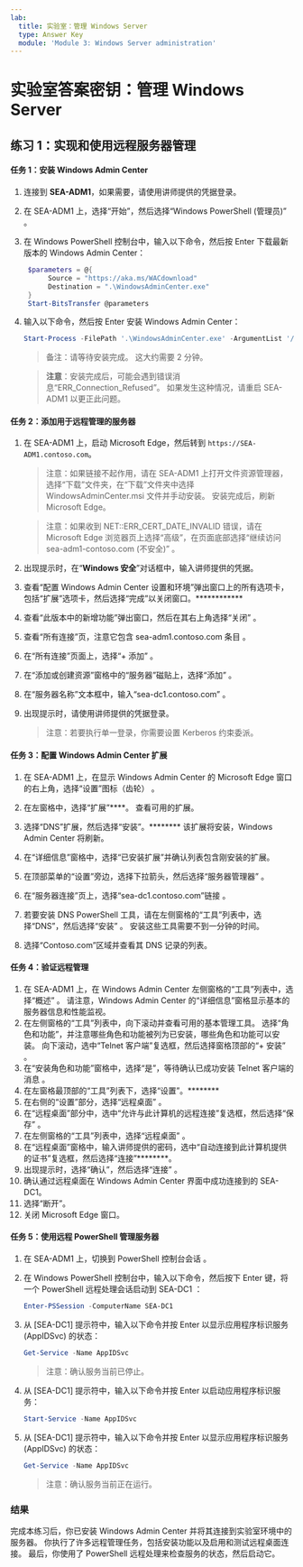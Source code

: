 ```yaml
---
lab:
  title: 实验室：管理 Windows Server
  type: Answer Key
  module: 'Module 3: Windows Server administration'
---
```


# 实验室答案密钥：管理 Windows Server

## 练习 1：实现和使用远程服务器管理

#### 任务 1：安装 Windows Admin Center

1. 连接到 **SEA-ADM1**，如果需要，请使用讲师提供的凭据登录。
1. 在 SEA-ADM1 上，选择“开始”，然后选择“Windows PowerShell (管理员)”  。
1. 在 Windows PowerShell 控制台中，输入以下命令，然后按 Enter 下载最新版本的 Windows Admin Center：
    
   ```powershell
    $parameters = @{
         Source = "https://aka.ms/WACdownload"
         Destination = ".\WindowsAdminCenter.exe"
    }
    Start-BitsTransfer @parameters
   ```
1. 输入以下命令，然后按 Enter 安装 Windows Admin Center：
    
   ```powershell
   Start-Process -FilePath '.\WindowsAdminCenter.exe' -ArgumentList '/VERYSILENT' -Wait
   ```

   > 备注：请等待安装完成。 这大约需要 2 分钟。
   
   > **注意**：安装完成后，可能会遇到错误消息“ERR_Connection_Refused”。 如果发生这种情况，请重启 SEA-ADM1 以更正此问题。

#### 任务 2：添加用于远程管理的服务器

1. 在 SEA-ADM1 上，启动 Microsoft Edge，然后转到 `https://SEA-ADM1.contoso.com`。

   >注意：如果链接不起作用，请在 SEA-ADM1 上打开文件资源管理器，选择“下载”文件夹，在“下载”文件夹中选择 WindowsAdminCenter.msi 文件并手动安装。 安装完成后，刷新 Microsoft Edge。

   >注意：如果收到 NET::ERR_CERT_DATE_INVALID 错误，请在 Microsoft Edge 浏览器页上选择“高级”，在页面底部选择“继续访问 sea-adm1-contoso.com (不安全)” 。

1. 出现提示时，在“**Windows 安全**”对话框中，输入讲师提供的凭据。
1. 查看“配置 Windows Admin Center 设置和环境”弹出窗口上的所有选项卡，包括“扩展”选项卡，然后选择“完成”以关闭窗口。************
1. 查看“此版本中的新增功能”弹出窗口，然后在其右上角选择“关闭” 。
1. 查看“所有连接”页，注意它包含 sea-adm1.contoso.com 条目 。 
1. 在“所有连接”页面上，选择“+ 添加” 。 
1. 在“添加或创建资源”窗格中的“服务器”磁贴上，选择“添加” 。
1. 在“服务器名称”文本框中，输入“sea-dc1.contoso.com” 。
1. 出现提示时，请使用讲师提供的凭据登录。

   > 注意：若要执行单一登录，你需要设置 Kerberos 约束委派。

#### 任务 3：配置 Windows Admin Center 扩展

1. 在 SEA-ADM1 上，在显示 Windows Admin Center 的 Microsoft Edge 窗口的右上角，选择“设置”图标（齿轮） 。
1. 在左窗格中，选择“扩展”****。 查看可用的扩展。
1. 选择“DNS”扩展，然后选择“安装”。******** 该扩展将安装，Windows Admin Center 将刷新。
1. 在“详细信息”窗格中，选择“已安装扩展”并确认列表包含刚安装的扩展。
1. 在顶部菜单的“设置”旁边，选择下拉箭头，然后选择“服务器管理器” 。
1. 在“服务器连接”页上，选择“sea-dc1.contoso.com”链接 。

1. 若要安装 DNS PowerShell 工具，请在左侧窗格的“工具”列表中，选择“DNS”，然后选择“安装”  。 安装这些工具需要不到一分钟的时间。
1. 选择“Contoso.com”区域并查看其 DNS 记录的列表。

#### 任务 4：验证远程管理

1. 在 SEA-ADM1 上，在 Windows Admin Center 左侧窗格的“工具”列表中，选择“概述”  。 请注意，Windows Admin Center 的“详细信息”窗格显示基本的服务器信息和性能监视。
1. 在左侧窗格的“工具”列表中，向下滚动并查看可用的基本管理工具。 选择“角色和功能”，并注意哪些角色和功能被列为已安装，哪些角色和功能可以安装。 向下滚动，选中“Telnet 客户端”复选框，然后选择窗格顶部的“+ 安装” 。
1. 在“安装角色和功能”窗格中，选择“是”，等待确认已成功安装 Telnet 客户端的消息 。
1. 在左窗格最顶部的“工具”列表下，选择“设置”。********
1. 在右侧的“设置”部分，选择“远程桌面” 。
1. 在“远程桌面”部分中，选中“允许与此计算机的远程连接”复选框，然后选择“保存”  。
1. 在左侧窗格的“工具”列表中，选择“远程桌面” 。
1. 在“远程桌面”窗格中，输入讲师提供的密码，选中“自动连接到此计算机提供的证书”复选框，然后选择“连接”********。
1. 出现提示时，选择“确认”，然后选择“连接” 。
1. 确认通过远程桌面在 Windows Admin Center 界面中成功连接到的 SEA-DC1。
1. 选择“断开”。
1. 关闭 Microsoft Edge 窗口。

#### 任务 5：使用远程 PowerShell 管理服务器

1. 在 SEA-ADM1 上，切换到 PowerShell 控制台会话 。 
1. 在 Windows PowerShell 控制台中，输入以下命令，然后按下 Enter 键，将一个 PowerShell 远程处理会话启动到 SEA-DC1 ：

   ```powershell
   Enter-PSSession -ComputerName SEA-DC1
   ```
1. 从 [SEA-DC1] 提示符中，输入以下命令并按 Enter 以显示应用程序标识服务 (AppIDSvc) 的状态：

   ```powershell
   Get-Service -Name AppIDSvc
   ```

   > 注意：确认服务当前已停止。

1. 从 [SEA-DC1] 提示符中，输入以下命令并按 Enter 以启动应用程序标识服务：

   ```powershell
   Start-Service -Name AppIDSvc
   ```
1. 从 [SEA-DC1] 提示符中，输入以下命令并按 Enter 以显示应用程序标识服务 (AppIDSvc) 的状态：

   ```powershell
   Get-Service -Name AppIDSvc
   ```

   > 注意：确认服务当前正在运行。

### 结果

完成本练习后，你已安装 Windows Admin Center 并将其连接到实验室环境中的服务器。 你执行了许多远程管理任务，包括安装功能以及启用和测试远程桌面连接。 最后，你使用了 PowerShell 远程处理来检查服务的状态，然后启动它。
